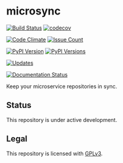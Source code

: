 # microsync

[![Build Status](https://travis-ci.org/flyingdice/microsync.svg?branch=master)](https://travis-ci.org/flyingdice/microsync)
[![codecov](https://codecov.io/gh/flyingdice/microsync/branch/master/graph/badge.svg)](https://codecov.io/gh/flyingdice/microsync)

[![Code Climate](https://codeclimate.com/github/flyingdice/microsync/badges/gpa.svg)](https://codeclimate.com/github/flyingdice/microsync)
[![Issue Count](https://codeclimate.com/github/flyingdice/microsync/badges/issue_count.svg)](https://codeclimate.com/github/flyingdice/microsync)

[![PyPI Version](https://badge.fury.io/py/microsync-py.svg)](https://badge.fury.io/py/microsync-py)
[![PyPI Versions](https://img.shields.io/pypi/pyversions/microsync-py.svg)](https://pypi.python.org/pypi/microsync-py)

[![Updates](https://pyup.io/repos/github/flyingdice/microsync/shield.svg)](https://pyup.io/repos/github/flyingdice/microsync/)

[![Documentation Status](https://readthedocs.org/projects/microsync/badge/?version=latest)](http://microsync.readthedocs.io/en/latest/?badge=latest)

Keep your microservice repositories in sync.

## Status

This repository is under active development.

## Legal

This repository is licensed with [GPLv3](LICENSE).

